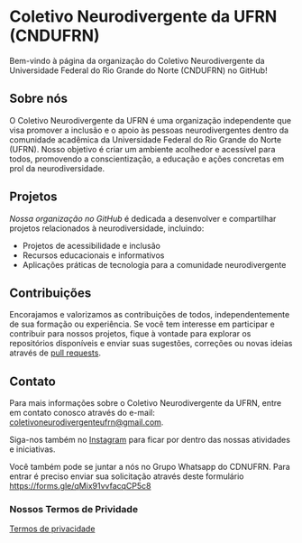 # Coletivo Neurodivergente da UFRN (CNDUFRN)

Bem-vindo à página da organização do Coletivo Neurodivergente da Universidade Federal do Rio Grande do Norte (CNDUFRN) no GitHub!

## Sobre nós

O Coletivo Neurodivergente da UFRN é uma organização independente que visa promover a inclusão e o apoio às pessoas neurodivergentes dentro da comunidade acadêmica da Universidade Federal do Rio Grande do Norte (UFRN). Nosso objetivo é criar um ambiente acolhedor e acessível para todos, promovendo a conscientização, a educação e ações concretas em prol da neurodiversidade.

## Projetos

_Nossa organização no GitHub_ é dedicada a desenvolver e compartilhar projetos relacionados à neurodiversidade, incluindo:

- Projetos de acessibilidade e inclusão
- Recursos educacionais e informativos
- Aplicações práticas de tecnologia para a comunidade neurodivergente

## Contribuições

Encorajamos e valorizamos as contribuições de todos, independentemente de sua formação ou experiência. Se você tem interesse em participar e contribuir para nossos projetos, fique à vontade para explorar os repositórios disponíveis e enviar suas sugestões, correções ou novas ideias através de [pull requests](https://www.freecodecamp.org/portuguese/news/como-fazer-o-seu-primeiro-pull-request-no-github/).

## Contato

Para mais informações sobre o Coletivo Neurodivergente da UFRN, entre em contato conosco através do e-mail: coletivoneurodivergenteufrn@gmail.com.

Siga-nos também no [Instagram](https://www.instagram.com/coletivoneurodivergenteufrn/) para ficar por dentro das nossas atividades e iniciativas.

Você também pode se juntar a nós no Grupo Whatsapp do CDNUFRN. Para entrar é preciso enviar sua solicitação através deste formulário https://forms.gle/qMix91vvfacqCP5c8

### Nossos Termos de Prividade

[Termos de privacidade](https://github.com/Coletivo-Neurodivergente-da-UFRN/.github/blob/main/uso_dados_coletivo_neurodivergente.md)
